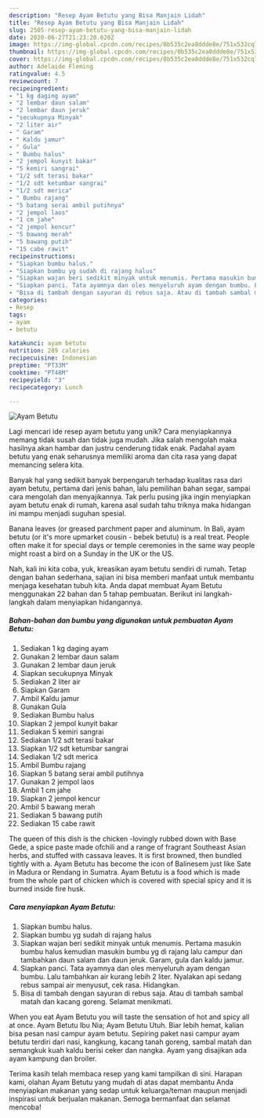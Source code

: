 ```yaml
---
description: "Resep Ayam Betutu yang Bisa Manjain Lidah"
title: "Resep Ayam Betutu yang Bisa Manjain Lidah"
slug: 2505-resep-ayam-betutu-yang-bisa-manjain-lidah
date: 2020-06-27T21:23:20.620Z
image: https://img-global.cpcdn.com/recipes/0b535c2ea8ddde8e/751x532cq70/ayam-betutu-foto-resep-utama.jpg
thumbnail: https://img-global.cpcdn.com/recipes/0b535c2ea8ddde8e/751x532cq70/ayam-betutu-foto-resep-utama.jpg
cover: https://img-global.cpcdn.com/recipes/0b535c2ea8ddde8e/751x532cq70/ayam-betutu-foto-resep-utama.jpg
author: Adelaide Fleming
ratingvalue: 4.5
reviewcount: 7
recipeingredient:
- "1 kg daging ayam"
- "2 lembar daun salam"
- "2 lembar daun jeruk"
- "secukupnya Minyak"
- "2 liter air"
- " Garam"
- " Kaldu jamur"
- " Gula"
- " Bumbu halus"
- "2 jempol kunyit bakar"
- "5 kemiri sangrai"
- "1/2 sdt terasi bakar"
- "1/2 sdt ketumbar sangrai"
- "1/2 sdt merica"
- " Bumbu rajang"
- "5 batang serai ambil putihnya"
- "2 jempol laos"
- "1 cm jahe"
- "2 jempol kencur"
- "5 bawang merah"
- "5 bawang putih"
- "15 cabe rawit"
recipeinstructions:
- "Siapkan bumbu halus."
- "Siapkan bumbu yg sudah di rajang halus"
- "Siapkan wajan beri sedikit minyak untuk menumis. Pertama masukin bumbu halus kemudian masukin bumbu yg di rajang lalu campur dan tambahkan daun salam dan daun jeruk. Garam, gula dan kaldu jamur."
- "Siapkan panci. Tata ayamnya dan oles menyeluruh ayam dengan bumbu. Lalu tambahkan air kurang lebih 2 liter. Nyalakan api sedang rebus sampai air menyusut, cek rasa. Hidangkan."
- "Bisa di tambah dengan sayuran di rebus saja. Atau di tambah sambal matah dan kacang goreng. Selamat menikmati."
categories:
- Resep
tags:
- ayam
- betutu

katakunci: ayam betutu 
nutrition: 289 calories
recipecuisine: Indonesian
preptime: "PT33M"
cooktime: "PT48M"
recipeyield: "3"
recipecategory: Lunch

---
```



![Ayam Betutu](https://img-global.cpcdn.com/recipes/0b535c2ea8ddde8e/751x532cq70/ayam-betutu-foto-resep-utama.jpg)

Lagi mencari ide resep ayam betutu yang unik? Cara menyiapkannya memang tidak susah dan tidak juga mudah. Jika salah mengolah maka hasilnya akan hambar dan justru cenderung tidak enak. Padahal ayam betutu yang enak seharusnya memiliki aroma dan cita rasa yang dapat memancing selera kita.

Banyak hal yang sedikit banyak berpengaruh terhadap kualitas rasa dari ayam betutu, pertama dari jenis bahan, lalu pemilihan bahan segar, sampai cara mengolah dan menyajikannya. Tak perlu pusing jika ingin menyiapkan ayam betutu enak di rumah, karena asal sudah tahu triknya maka hidangan ini mampu menjadi suguhan spesial.

Banana leaves (or greased parchment paper and aluminum. In Bali, ayam betutu (or it&#39;s more upmarket cousin - bebek betutu) is a real treat. People often make it for special days or temple ceremonies in the same way people might roast a bird on a Sunday in the UK or the US.


Nah, kali ini kita coba, yuk, kreasikan ayam betutu sendiri di rumah. Tetap dengan bahan sederhana, sajian ini bisa memberi manfaat untuk membantu menjaga kesehatan tubuh kita. Anda dapat membuat Ayam Betutu menggunakan 22 bahan dan 5 tahap pembuatan. Berikut ini langkah-langkah dalam menyiapkan hidangannya.

<!--inarticleads1-->

##### Bahan-bahan dan bumbu yang digunakan untuk pembuatan Ayam Betutu:

1. Sediakan 1 kg daging ayam
1. Gunakan 2 lembar daun salam
1. Gunakan 2 lembar daun jeruk
1. Siapkan secukupnya Minyak
1. Sediakan 2 liter air
1. Siapkan  Garam
1. Ambil  Kaldu jamur
1. Gunakan  Gula
1. Sediakan  Bumbu halus
1. Siapkan 2 jempol kunyit bakar
1. Sediakan 5 kemiri sangrai
1. Sediakan 1/2 sdt terasi bakar
1. Siapkan 1/2 sdt ketumbar sangrai
1. Sediakan 1/2 sdt merica
1. Ambil  Bumbu rajang
1. Siapkan 5 batang serai ambil putihnya
1. Gunakan 2 jempol laos
1. Ambil 1 cm jahe
1. Siapkan 2 jempol kencur
1. Ambil 5 bawang merah
1. Sediakan 5 bawang putih
1. Sediakan 15 cabe rawit


The queen of this dish is the chicken -lovingly rubbed down with Base Gede, a spice paste made ofchili and a range of fragrant Southeast Asian herbs, and stuffed with cassava leaves. It is first browned, then bundled tightly with a. Ayam Betutu has become the icon of Balinesem just like Sate in Madura or Rendang in Sumatra. Ayam Betutu is a food which is made from the whole part of chicken which is covered with special spicy and it is burned inside fire husk. 

<!--inarticleads2-->

##### Cara menyiapkan Ayam Betutu:

1. Siapkan bumbu halus.
1. Siapkan bumbu yg sudah di rajang halus
1. Siapkan wajan beri sedikit minyak untuk menumis. Pertama masukin bumbu halus kemudian masukin bumbu yg di rajang lalu campur dan tambahkan daun salam dan daun jeruk. Garam, gula dan kaldu jamur.
1. Siapkan panci. Tata ayamnya dan oles menyeluruh ayam dengan bumbu. Lalu tambahkan air kurang lebih 2 liter. Nyalakan api sedang rebus sampai air menyusut, cek rasa. Hidangkan.
1. Bisa di tambah dengan sayuran di rebus saja. Atau di tambah sambal matah dan kacang goreng. Selamat menikmati.


When you eat Ayam Betutu you will taste the sensation of hot and spicy all at once. Ayam Betutu Ibu Nia; Ayam Betutu Utuh. Biar lebih hemat, kalian bisa pesan nasi campur ayam betutu. Sepiring paket nasi campur ayam betutu terdiri dari nasi, kangkung, kacang tanah goreng, sambal matah dan semangkuk kuah kaldu berisi ceker dan nangka. Ayam yang disajikan ada ayam kampung dan broiler. 

Terima kasih telah membaca resep yang kami tampilkan di sini. Harapan kami, olahan Ayam Betutu yang mudah di atas dapat membantu Anda menyiapkan makanan yang sedap untuk keluarga/teman maupun menjadi inspirasi untuk berjualan makanan. Semoga bermanfaat dan selamat mencoba!
